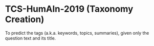 # TCS-HumAIn-2019 (Taxonomy Creation)
To predict the tags (a.k.a. keywords, topics, summaries), given only the
question text and its title.
